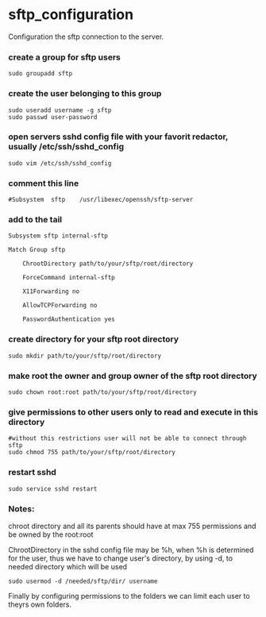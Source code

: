 # sftp_configuration
Configuration the sftp connection to the server.

### create a group for sftp users
	sudo groupadd sftp

### create the user belonging to this group
	sudo useradd username -g sftp
	sudo passwd user-password

### open servers sshd config file with your favorit redactor, usually /etc/ssh/sshd_config
	sudo vim /etc/ssh/sshd_config

### comment this line
	#Subsystem	sftp	/usr/libexec/openssh/sftp-server

### add to the tail
	Subsystem sftp internal-sftp

	Match Group sftp

		ChrootDirectory path/to/your/sftp/root/directory
	
		ForceCommand internal-sftp
	
		X11Forwarding no
	
		AllowTCPForwarding no
	
		PasswordAuthentication yes
 
### create directory for your sftp root directory
	sudo mkdir path/to/your/sftp/root/directory

### make root the owner and group owner of the sftp root directory
	sudo chown root:root path/to/your/sftp/root/directory

### give permissions to other users only to read and execute in this directory 
	#without this restrictions user will not be able to connect through sftp
	sudo chmod 755 path/to/your/sftp/root/directory

### restart sshd
	sudo service sshd restart

### Notes:
chroot directory and all its parents should have at max 755 permissions and be owned by the root:root

ChrootDirectory in the sshd config file may be %h, when %h is determined for the user,
thus we have to change user's directory, by using -d, to needed directory which will be used

	sudo usermod -d /needed/sftp/dir/ username

Finally by configuring permissions to the folders we can limit each user to theyrs own folders.
